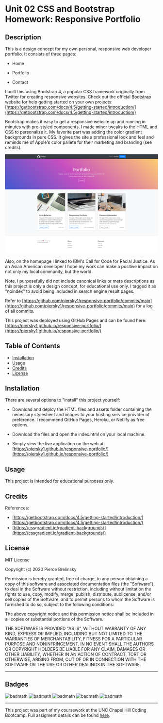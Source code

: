 # Unit 02 CSS and Bootstrap Homework: Responsive Portfolio

## Description 

This is a design concept for my own personal, responsive web developer portfolio. It consists of three pages:

* Home

* Portfolio

* Contact

I built this using Bootstrap 4, a popular CSS framework originally from Twitter for creating responsive websites. Check out the official Bootstrap website for help getting started on your own projects: [https://getbootstrap.com/docs/4.5/getting-started/introduction/](https://getbootstrap.com/docs/4.5/getting-started/introduction/)

Bootstrap makes it easy to get a responsive website up and running in minutes with pre-styled components. I made minor tweaks to the HTML and CSS to personalize it. My favorite part was adding the color gradient backgrounds in pure CSS. It gives the site a professional look and feel and reminds me of Apple's color pallete for their marketing and branding (see credits).

![Portfolio Page](./assets/portfolio.png)

Also, on the homepage I linked to IBM's Call for Code for Racial Justice. As an Asian American developer I hope my work can make a positive impact on not only my local community, but the world.

Note, I purposefully did not include canonical links or meta descriptions as this project is only a design concept, for educational use only. I tagged it as "noindex" to avoid being included in search engine result pages.

Refer to [https://github.com/piersky1/responsive-portfolio/commits/main](https://github.com/piersky1/responsive-portfolio/commits/main) for a log of all commits.

This project was deployed using GitHub Pages and can be found here: [https://piersky1.github.io/responsive-portfolio/](https://piersky1.github.io/responsive-portfolio/)


## Table of Contents


* [Installation](#installation)
* [Usage](#usage)
* [Credits](#credits)
* [License](#license)


## Installation

There are several options to "install" this project yourself:

* Download and deploy the HTML files and assets folder containing the necessary stylesheet and images to your hosting service provider of preference. I recommend GitHub Pages, Heroku, or Netlify as free options.

* Download the files and open the index.html on your local machine.

* Simply view the live application on the web at: [https://piersky1.github.io/responsive-portfolio/](https://piersky1.github.io/responsive-portfolio/)


## Usage 

This project is intended for educational purposes only.


## Credits

References:

* [https://getbootstrap.com/docs/4.5/getting-started/introduction/](https://getbootstrap.com/docs/4.5/getting-started/introduction/)
* [https://cssgradient.io/gradient-backgrounds/](https://cssgradient.io/gradient-backgrounds/)

## License

MIT License

Copyright (c) 2020 Pierce Brelinsky

Permission is hereby granted, free of charge, to any person obtaining a copy
of this software and associated documentation files (the "Software"), to deal
in the Software without restriction, including without limitation the rights
to use, copy, modify, merge, publish, distribute, sublicense, and/or sell
copies of the Software, and to permit persons to whom the Software is
furnished to do so, subject to the following conditions:

The above copyright notice and this permission notice shall be included in all
copies or substantial portions of the Software.

THE SOFTWARE IS PROVIDED "AS IS", WITHOUT WARRANTY OF ANY KIND, EXPRESS OR
IMPLIED, INCLUDING BUT NOT LIMITED TO THE WARRANTIES OF MERCHANTABILITY,
FITNESS FOR A PARTICULAR PURPOSE AND NONINFRINGEMENT. IN NO EVENT SHALL THE
AUTHORS OR COPYRIGHT HOLDERS BE LIABLE FOR ANY CLAIM, DAMAGES OR OTHER
LIABILITY, WHETHER IN AN ACTION OF CONTRACT, TORT OR OTHERWISE, ARISING FROM,
OUT OF OR IN CONNECTION WITH THE SOFTWARE OR THE USE OR OTHER DEALINGS IN THE
SOFTWARE.


---


## Badges

![badmath](https://img.shields.io/badge/HTML5-100%25-orange)
![badmath](https://img.shields.io/badge/CSS-100%25-green)
![badmath](https://img.shields.io/badge/Accessibility-100%25-blue)
![badmath](https://img.shields.io/badge/SEO-100%25-red)
![badmath](https://img.shields.io/badge/Bootstrap4-100%25-purple)


---

This project was part of my coursework at the UNC Chapel Hill Coding Bootcamp. Full assigment details can be found [here](https://unc.bootcampcontent.com/UNC-Coding-Boot-Camp/unc-ral-fsf-pt-11-2020-u-c/blob/master/01-html-git-css/homework/README.md).
